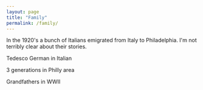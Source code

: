 ```yaml
---
layout: page
title: "Family"
permalink: /family/
---
```


In the 1920's a bunch of Italians emigrated from Italy to Philadelphia. I'm not terribly clear about their stories.

Tedesco German in Italian

3 generations in Philly area

Grandfathers in WWII
